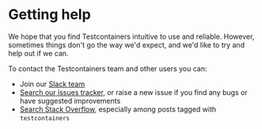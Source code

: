 # Getting help

We hope that you find Testcontainers intuitive to use and reliable.
However, sometimes things don't go the way we'd expect, and we'd like to try and help out if we can.

To contact the Testcontainers team and other users you can:

* Join our [Slack team](https://slack.testcontainers.org)
* [Search our issues tracker](https://github.com/testcontainers/testcontainers-java/issues), or raise a new issue if you find any bugs or have suggested improvements
* [Search Stack Overflow](https://stackoverflow.com/questions/tagged/testcontainers), especially among posts tagged with `testcontainers`
